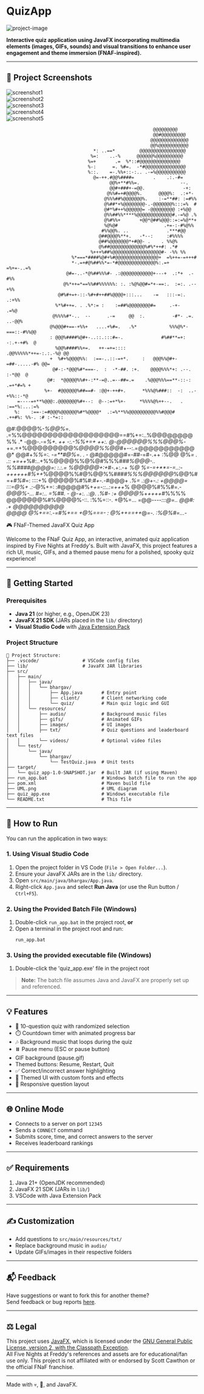 # QuizApp

![project-image](https://socialify.git.ci/Goldspear21/QuizApp/image?language=1&name=1&owner=1&pattern=Plus&stargazers=1&theme=Dark)

**Interactive quiz application using JavaFX incorporating multimedia elements (images, GIFs, sounds) and visual transitions to enhance user engagement and theme immersion (FNAF-inspired).**

---

## 📸 Project Screenshots

![screenshot1](https://res.cloudinary.com/dfio7wdjh/image/upload/v1747044092/Screenshot_2025-05-12_135938_mamo2t.png)  
![screenshot2](https://res.cloudinary.com/dfio7wdjh/image/upload/v1747044092/Screenshot_2025-05-12_140006_ncil4q.png)  
![screenshot3](https://res.cloudinary.com/dfio7wdjh/image/upload/v1747044086/Screenshot_2025-05-12_140017_la0pa9.png)  
![screenshot4](https://res.cloudinary.com/dfio7wdjh/image/upload/v1747044086/Screenshot_2025-05-12_140039_hwr2vb.png)  
![screenshot5](https://res.cloudinary.com/dfio7wdjh/image/upload/v1747044085/Screenshot_2025-05-12_140051_fftdqn.png)  



                                                          @@@@@@@@@                                 
                                                          @@#@@@@@@@@@                              
                                                         @@@@@@@@@@@@@@                             
                                                         @@%@@@@@@@@@@@                             
                                    *: ..==*         @@@@@@@@@@@@@@@@@                              
                                   %=:    ..-%      @@@@@@%@@@@@@@@@@                               
                                  %=+       .=  %*::#@@@@@@@@@@@@@@@                                
                                  %-:      =. %#=.  -*#@@@@@@@@@@@@@@@                              
                                  %::.    =-.%%+::-:.. .-=%@@@@@@@@@@@                              
                                    @=-++.#@@%####=       .    .:.-#=                               
                                          @@%+**#%%=.               --.                             
                                          @@#+###+-=@@.              -+:                            
                                         @%%#=+#@@@@%.      @@@@%:  .:+*-                           
                                        @%%%##%@@@@@@@%.    :-=**##: :=#%%                          
                                        @%##*+%@@@@@@@@-.-@@@@@@@%:::=%  #                          
                                        @#*%#++%@@@@@@= -@@@@@@@@@ :+%@@                            
                                        @%%##%%****%@@@@@@@@@@@@@#.-=%@ .%                          
                                        @%#%%+       +@@*@##%@@@::=:=%@**+                          
                                        %@%@#                 .+=-:-#%@%%                           
                                       #%%@@%. ..              .***#@@                              
                                      @##@@@@%**+.   -*--:     :#%%%%                               
                                      @##%@@@@@@@*+#@@- .    . %%@%                                 
                                      @%##@@@@@@@@@@@@@%#%*++#: .*#                                 
                                   %+++%##%@@@@@@@@@@@@@@@@@@#- -%% %%                              
                            %*===*####%@#+%#@@@@@@@@@@@@@@@@+  =%++=-=+++#                          
                            *-.=+#@%##%%*=-*#@@@@@@@@@@@@@@%:.=+  =%+=-..=%                         
                          @#=-..-*@%##%%%#- .:@@@@@@@@@@@@+---+  .:*+  .-#%%                        
                         @%*++=*==%%##%%%%%%: :. :%@%@@#=*+-==:.  :=:. .--+%%                       
                       @#%#+=+-::-%#+#++##%@@@@+:::...    -=   :::-=:.   .:+%%                      
                      %*%#++=. . .%*:= :    :=##%@@@@@@@@#=     .-+-       .=%@                     
                     @%%%%#*-..  --      .-=     @@  :.          -#*- .=. ..-@@%                    
                    @%@@@#+==-+%%+   ....+%#=.   .%*            %%%@%*-===::-#%%@@                  
                    : @@@%####%@#+-..::.:::#=-.              #%##**=+: -:.+-+#%  @                  
                      %@@%####%%+=.   ++-=+=::::           .@@%%%%%*++=-:.:.-%@ @@                  
                    +  %#+%@@@@%%:  :==-..::-=+*.     :   @@@%%@#+-=##-.....-#% @@=                 
                     @#-:-*@@@%#*===-.  :  -*-##. :+.    @@@@%%%*+: .--.  :-*@@  @                  
                   @#:  *@@@@@%%#+-:**-=@..=--##=.=    .%@@@%%%==**-::-: .=+*#=% +                  
                  %+-  #@@@@@@%##==#- :@@+-++#+.      *%%%@%###::  -:  ..-+%%::-*@                  
        =----=+**%@@@:.@@@@@@@%#+--:  @--:=+*%+-     *%%%%@%++--.   .  :==*%:...:=%                 
       %:    :==-:=#@@@%@@@@@@%#*%@@@@*  .:=%**%%@@@@@@@@@@%%#@@@#    .++#%: %%-. :# :-*=::         
@#:@@@@%-*%@@%*=. .=%%@@@@@@@@@@@@@@@@@@@==#%+=:..%@@@@@@@@%% .* -@@-.-=*%+.  ++   -:.-%%+=+   ++:. 
@-@@@@@@%%%@@@%*-+=.=+%@@@@@@@@@%*@@@@%%@@#*+--:.=@@@@@@@@@@@ @*   @@#+*%%=:.      -=**#@%*=.    . -
@#@@@@@#=-##-=#-.++  :%@@  @%*=  . .:: +=++*%#:..+%%@@@@%%@%@#%%%###***%@@@*-.. %%###*#@@@@=:  :.:.=
 %@@@@@+:+#-.*+:.-+ *%@ %=-=+**=-=..:-++++++#%++*%@@@@%%#@%@@%%###*#%%%@@@@@@*%@@%#=+*#%#*=:  ::::+%
  @@@@@%#%#:*#+-.-#*@@@+     .*%=    .:@+-.:   +@@@@=  :::=@%+  .:-*@%+=:  :#@@@@#%+*+=-::..:=+++*% 
      @@@@%#%%#=.-*@@@%-...   *#=:..   =%##.    - @*-+:. .:@*.     .*%#-    :+ @@@@%*+*++++*#%%%%   
        @@@@@@@%#%@@@@%-::.  :%%=::-.  +@%=...  =@@*----:::@=..     *@@#:   .+    @@@@@@@@@@        
               @@@@  @%+==:.-=#%+=*=   +@%===-  : @%++==++*@*=-.   :%@%#=...-*                      



               
🎮 FNaF-Themed JavaFX Quiz App

Welcome to the FNaF Quiz App, an interactive, animated quiz application inspired by Five Nights at Freddy's. Built with JavaFX, this project features a rich UI, music, GIFs, and a themed pause menu for a polished, spooky quiz experience!

---

## 🚀 Getting Started

### Prerequisites

- **Java 21** (or higher, e.g., OpenJDK 23)
- **JavaFX 21 SDK** (JARs placed in the `lib/` directory)
- **Visual Studio Code** with [Java Extension Pack](https://marketplace.visualstudio.com/items?itemName=vscjava.vscode-java-pack)

### Project Structure

```
📁 Project Structure:
├── .vscode/                # VSCode config files
├── lib/                    # JavaFX JAR libraries
├── src/
│   ├── main/
│   │   ├── java/
│   │   │   └── bhargav/
│   │   │       ├── App.java       # Entry point
│   │   │       ├── client/        # Client networking code
│   │   │       └── quiz/          # Main quiz logic and GUI
│   │   └── resources/
│   │       ├── audio/             # Background music files
│   │       ├── gifs/              # Animated GIFs
│   │       ├── images/            # UI images
│   │       ├── txt/               # Quiz questions and leaderboard text files
│   │       └── videos/            # Optional video files
│   └── test/
│       └── java/
│           └── bhargav/
│               └── TestQuiz.java  # Unit tests
├── target/
│   └── quiz_app-1.0-SNAPSHOT.jar  # Built JAR (if using Maven)
├── run_app.bat                    # Windows batch file to run the app
├── pom.xml                        # Maven build file
├── UML.png                        # UML diagram
├── quiz_app.exe                   # Windows executable file
└── README.txt                     # This file
```

---

## 🏃 How to Run

You can run the application in two ways:

### 1. Using Visual Studio Code

1. Open the project folder in VS Code (`File > Open Folder...`).
2. Ensure your JavaFX JARs are in the `lib/` directory.
3. Open `src/main/java/bhargav/App.java`.
4. Right-click `App.java` and select **Run Java** (or use the Run button / `Ctrl+F5`).

### 2. Using the Provided Batch File (Windows)

1. Double-click `run_app.bat` in the project root, **or**  
2. Open a terminal in the project root and run:
   ```
   run_app.bat
   ```

### 3. Using the provided executable file (Windows)

1. Double-click the 'quiz_app.exe' file in the project root

> **Note:** The batch file assumes Java and JavaFX are properly set up and referenced.

---

## 💡 Features

- 🧠 10-question quiz with randomized selection
- ⏱️ Countdown timer with animated progress bar
- 🎶 Background music that loops during the quiz
- ⏸️ Pause menu (ESC or pause button)
- GIF background (pause.gif)
- Themed buttons: Resume, Restart, Quit
- ✅ Correct/incorrect answer highlighting
- 🎨 Themed UI with custom fonts and effects
- 📜 Responsive question layout

---

## 🌐 Online Mode

- Connects to a server on port `12345`
- Sends a `CONNECT` command
- Submits score, time, and correct answers to the server
- Receives leaderboard rankings

---

## ✅ Requirements

1. Java 21+ (OpenJDK recommended)
2. JavaFX 21 SDK (JARs in `lib/`)
3. VSCode with Java Extension Pack

---

## ✍️ Customization

- Add questions to `src/main/resources/txt/`
- Replace background music in `audio/`
- Update GIFs/images in their respective folders

---

## 📬 Feedback

Have suggestions or want to fork this for another theme?  
Send feedback or bug reports [here](https://docs.google.com/forms/d/e/1FAIpQLScuwZ5qb5oEPw5Cla8N2WJ3LoLqTyW3o6K9kJdIoWH_GzzztA/viewform).

---

## ⚖️ Legal

This project uses [JavaFX](https://openjfx.io/), which is licensed under the [GNU General Public License, version 2, with the Classpath Exception](https://openjdk.org/legal/gplv2+ce.html).  
All Five Nights at Freddy's references and assets are for educational/fan use only. This project is not affiliated with or endorsed by Scott Cawthon or the official FNaF franchise.

---

Made with 💀, 🎃, and JavaFX.
